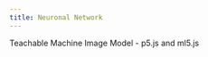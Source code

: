 ```yaml
---
title: Neuronal Network
---
```


<div>Teachable Machine Image Model - p5.js and ml5.js</div>

<script src="https://cdnjs.cloudflare.com/ajax/libs/p5.js/0.9.0/p5.min.js"></script>
<script src="https://cdnjs.cloudflare.com/ajax/libs/p5.js/0.9.0/addons/p5.dom.min.js"></script>
<script src="https://unpkg.com/ml5@latest/dist/ml5.min.js"></script>

<!-- Sketch file location, (pending organization) -->
<script src="project.js"></script>
<!-- Necessary element to position p5 canvas -->
<div id="project-div"></div>